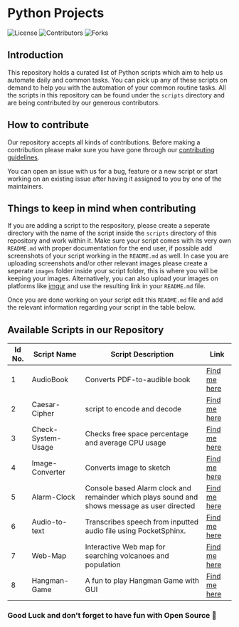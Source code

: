 # Python Projects

![License](https://img.shields.io/github/license/Opensourcecontri/python-projects?color=blue&style=plasitc)
![Contributors](https://img.shields.io/github/contributors/Opensourcecontri/python-projects?color=green&style=plasitc)
![Forks](https://img.shields.io/github/forks/Opensourcecontri/python-projects?color=purple&style=plasitc)

## Introduction

This repository holds a curated list of Python scripts which aim to help us automate daily and common tasks. You can pick up any of these scripts on demand to help you with the automation of your common routine tasks. All the scripts in this repository can be found under the `scripts` directory and are being contributed by our generous contributors.

## How to contribute

Our repository accepts all kinds of contributions. Before making a contribution please make sure you have gone through our [contributing guidelines](https://github.com/Opensourcecontri/python-projects/blob/main/.github/CONTRIBUTING.md).

You can open an issue with us for a bug, feature or a new script or start working on an existing issue after having it assigned to you by one of the maintainers.

## Things to keep in mind when contributing

If you are adding a script to the respository, please create a seperate directory with the name of the script inside the `scripts` directory of this repository and work within it. Make sure your script comes with its very own `README.md` with proper documentation for the end user, if possible add screenshots of your script working in the `README.md` as well. In case you are uploading screenshots and/or other relevant images please create a seperate `images` folder inside your script folder, this is where you will be keeping your images. Alternatively, you can also upload your images on platforms like [imgur](https://imgur.com/) and use the resulting link in your `README.md` file.

Once you are done working on your script edit this `README.md` file and add the relevant information regarding your script in the table below.

## Available Scripts in our Repository

| Id No. | Script Name               | Script Description                                                           | Link                                                                                                       |
| ------------ | ------------------------- | ---------------------------------------------------------------------------- | ----------------------------------------------------------------------------------------------------------- |
1| AudioBook        | Converts PDF-to-audible book | [Find me here](https://github.com/Opensourcecontri/python-projects/tree/main/scripts/AudioBook) |
2| Caesar-Cipher        | script to encode and decode | [Find me here](https://github.com/Opensourcecontri/python-projects/tree/main/scripts/Caesar-Cipher) |
3| Check-System-Usage        | Checks free space percentage and average CPU usage | [Find me here](https://github.com/Opensourcecontri/python-projects/tree/main/scripts/Check-System-Usage) |
4| Image-Converter        | Converts image to sketch | [Find me here](https://github.com/Opensourcecontri/python-projects/tree/main/scripts/Image-Converter) |
5| Alarm-Clock        | Console based Alarm clock and remainder which plays sound and shows message as user directed | [Find me here](https://github.com/Opensourcecontri/python-projects/tree/main/scripts/Alarm-Clock) |
6| Audio-to-text        | Transcribes speech from inputted audio file using PocketSphinx. | [Find me here](https://github.com/Opensourcecontri/python-projects/tree/main/scripts/Audio-to-text) |
7| Web-Map        | Interactive Web map for searching volcanoes and population | [Find me here](https://github.com/Opensourcecontri/python-projects/tree/main/scripts/Web-Map) |
8| Hangman-Game        | A fun to play Hangman Game with GUI | [Find me here](https://github.com/Opensourcecontri/python-projects/tree/main/scripts/Hangman-Game) |


### Good Luck and don't forget to have fun with Open Source 🚀
